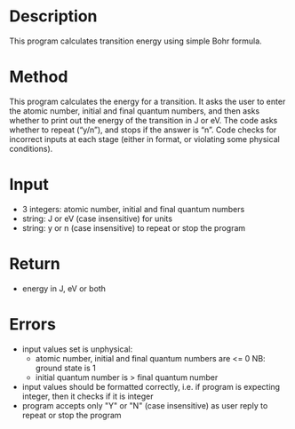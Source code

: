 # Description
This program calculates transition energy using simple Bohr formula.

# Method
This program calculates the energy for a transition. It asks the user to enter the atomic number, initial and final quantum numbers, and then asks whether to print out the energy of the transition in J or eV. The code asks whether to repeat (“y/n”), and stops if the answer is “n”. Code checks for incorrect inputs at each stage (either in format, or violating some physical conditions).

# Input
* 3 integers: atomic number, initial and final quantum numbers
* string: J or eV (case insensitive) for units
* string: y or n (case insensitive) to repeat or stop the program

# Return
* energy in J, eV or both

# Errors
* input values set is unphysical:
	- atomic number, initial and final quantum numbers are <= 0 NB: ground state is 1
	- initial quantum number is > final quantum number
* input values should be formatted correctly, i.e. if program is expecting integer, then it checks if it is integer
* program accepts only "Y" or "N" (case insensitive) as user reply to repeat or stop the program